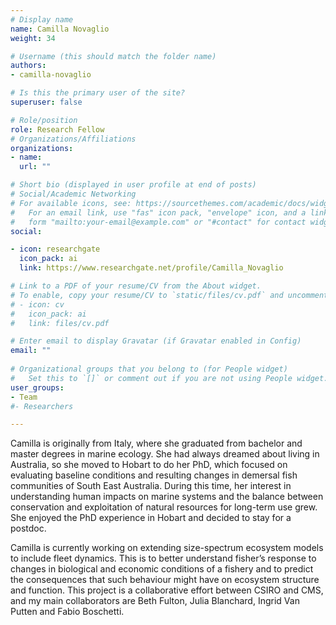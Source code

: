 ```yaml
---
# Display name
name: Camilla Novaglio
weight: 34

# Username (this should match the folder name)
authors:
- camilla-novaglio

# Is this the primary user of the site?
superuser: false

# Role/position
role: Research Fellow
# Organizations/Affiliations
organizations:
- name: 
  url: ""

# Short bio (displayed in user profile at end of posts)
# Social/Academic Networking
# For available icons, see: https://sourcethemes.com/academic/docs/widgets/#icons
#   For an email link, use "fas" icon pack, "envelope" icon, and a link in the
#   form "mailto:your-email@example.com" or "#contact" for contact widget.
social:

- icon: researchgate
  icon_pack: ai
  link: https://www.researchgate.net/profile/Camilla_Novaglio

# Link to a PDF of your resume/CV from the About widget.
# To enable, copy your resume/CV to `static/files/cv.pdf` and uncomment the lines below.  
# - icon: cv
#   icon_pack: ai
#   link: files/cv.pdf

# Enter email to display Gravatar (if Gravatar enabled in Config)
email: ""
  
# Organizational groups that you belong to (for People widget)
#   Set this to `[]` or comment out if you are not using People widget.  
user_groups:
- Team
#- Researchers

---
```

Camilla is originally from Italy, where she graduated from bachelor and master degrees in marine ecology. She had always dreamed about living in Australia, so she moved to Hobart to do her PhD, which focused on evaluating baseline conditions and resulting changes in demersal fish communities of South East Australia. During this time, her interest in understanding human impacts on marine systems and the balance between conservation and exploitation of natural resources for long-term use grew. She enjoyed the PhD experience in Hobart and decided to stay for a postdoc.

Camilla is currently working on extending size-spectrum ecosystem models to include fleet dynamics. This is to better understand fisher’s response to changes in biological and economic conditions of a fishery and to predict the consequences that such behaviour might have on ecosystem structure and function. This project is a collaborative effort between CSIRO and CMS, and my main collaborators are Beth Fulton, Julia Blanchard, Ingrid Van Putten and Fabio Boschetti.